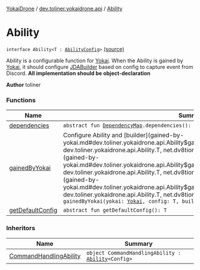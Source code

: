 [YokaiDrone](../../index.md) / [dev.toliner.yokaidrone.api](../index.md) / [Ability](./index.md)

# Ability

`interface Ability<T : `[`AbilityConfig`](../-ability-config.md)`>` [(source)](https://github.com/toliner/YokaiDrone/tree/master/src/main/kotlin/dev/toliner/yokaidrone/api/Ability.kt#L20)

Ability is a configurable function for [Yokai](../-yokai/index.md).
When the Ability is gained by [Yokai](../-yokai/index.md), it should configure [JDABuilder](https://ci.dv8tion.net/job/JDA/javadoc/net/dv8tion/jda/api/JDABuilder.html)
based on config to capture event from Discord.
**All implementation should be object-declaration**

**Author**
toliner

### Functions

| Name | Summary |
|---|---|
| [dependencies](dependencies.md) | `abstract fun `[`DependencyMap`](../-dependency-map/index.md)`.dependencies(): `[`Unit`](https://kotlinlang.org/api/latest/jvm/stdlib/kotlin/-unit/index.html) |
| [gainedByYokai](gained-by-yokai.md) | Configure Ability and [builder](gained-by-yokai.md#dev.toliner.yokaidrone.api.Ability$gainedByYokai(dev.toliner.yokaidrone.api.Yokai, dev.toliner.yokaidrone.api.Ability.T, net.dv8tion.jda.api.JDABuilder)/builder) for [yokai](gained-by-yokai.md#dev.toliner.yokaidrone.api.Ability$gainedByYokai(dev.toliner.yokaidrone.api.Yokai, dev.toliner.yokaidrone.api.Ability.T, net.dv8tion.jda.api.JDABuilder)/yokai) based on [config](gained-by-yokai.md#dev.toliner.yokaidrone.api.Ability$gainedByYokai(dev.toliner.yokaidrone.api.Yokai, dev.toliner.yokaidrone.api.Ability.T, net.dv8tion.jda.api.JDABuilder)/config)`abstract fun gainedByYokai(yokai: `[`Yokai`](../-yokai/index.md)`, config: T, builder: `[`JDABuilder`](https://ci.dv8tion.net/job/JDA/javadoc/net/dv8tion/jda/api/JDABuilder.html)`): `[`Unit`](https://kotlinlang.org/api/latest/jvm/stdlib/kotlin/-unit/index.html) |
| [getDefaultConfig](get-default-config.md) | `abstract fun getDefaultConfig(): T` |

### Inheritors

| Name | Summary |
|---|---|
| [CommandHandlingAbility](../../dev.toliner.yokaidrone.ability/-command-handling-ability/index.md) | `object CommandHandlingAbility : `[`Ability`](./index.md)`<Config>` |
